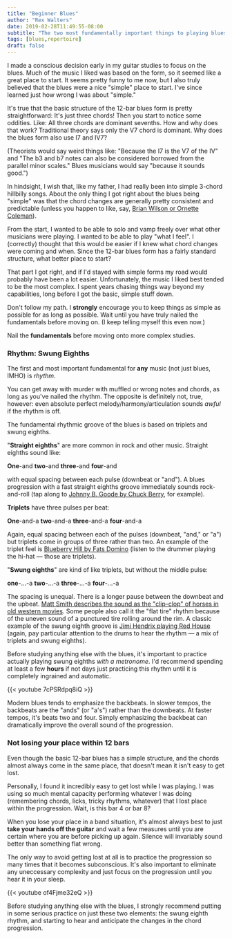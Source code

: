 ```yaml
---
title: "Beginner Blues"
author: "Rex Walters"
date: 2019-02-28T11:49:55-08:00
subtitle: "The two most fundamentally important things to playing blues"
tags: [blues,repertoire]
draft: false
---
```


I made a conscious decision early in my guitar studies to focus on the blues. Much of the music I liked was based on the form, so it seemed like a great place to start. It seems pretty funny to me now, but I also truly believed that the blues were a nice "simple" place to start. I've since learned just how wrong I was about "simple."

It's true that the basic structure of the 12-bar blues form is pretty straightforward: It's just three chords! Then you start to notice some oddities. Like: All three chords are dominant sevenths. How and why does that work? Traditional theory says only the V7 chord is dominant. Why does the blues form also use I7 and IV7?

(Theorists would say weird things like: "Because the I7 is the V7 of the IV" and "The b3 and b7 notes can also be considered borrowed from the parallel minor scales." Blues musicians would say "because it sounds good.")

In hindsight, I wish that, like my father, I had really been into simple 3-chord hillbilly songs. About the only thing I got right about the blues being "simple" was that the chord changes are generally pretty consistent and predictable (unless you happen to like, say, [Brian Wilson or Ornette Coleman](https://flypaper.soundfly.com/features/understanding-advanced-blues-harmony/)).

From the start, I wanted to be able to solo and vamp freely over what other musicians were playing. I wanted to be able to play "what I feel". I (correctly) thought that this would be easier if I knew what chord changes were coming and when. Since the 12-bar blues form has a fairly standard structure, what better place to start?

That part I got right, and if I'd stayed with simple forms my road would probably have been a lot easier. Unfortunately, the music I liked best tended to be the most complex. I spent years chasing things way beyond my capabilities, long before I got the basic, simple stuff down.

Don't follow my path. I **strongly** encourage you to keep things as simple as possible for as long as possible. Wait until you have truly nailed the fundamentals before moving on. (I keep telling myself this even now.)

Nail the **fundamentals** before moving onto more complex studies.

### Rhythm: Swung Eighths

The first and most important fundamental for **any** music (not just blues, IMHO) is *rhythm*.

You can get away with murder with muffled or wrong notes and chords, as long as you've nailed the rhythm. The opposite is definitely not, true, however: even absolute perfect melody/harmony/articulation sounds *awful* if the rhythm is off.

The fundamental rhythmic groove of the blues is based on triplets and swung eighths.

"**Straight eighths**" are more common in rock and other music. Straight eighths sound like:

**One**-and **two**-and **three**-and **four**-and

with equal spacing between each pulse (downbeat or "and"). A blues progression with a fast straight eighths groove immediately sounds rock-and-roll (tap along to <a href="https://youtu.be/ZFo8-JqzSCM" target="_blank">Johnny B. Goode by Chuck Berry</a>, for example).

**Triplets** have three pulses per beat:

**One**-and-a **two**-and-a **three**-and-a **four**-and-a

Again, equal spacing between each of the pulses (downbeat, "and," or "a") but triplets come in groups of three rather than two. An example of the triplet feel is <a href="https://youtu.be/bQQCPrwKzdo" target="_blank">Blueberry Hill by Fats Domino</a> (listen to the drummer playing the hi-hat &mdash; those are triplets).

"**Swung eighths**" are kind of like triplets, but without the middle pulse:

**one**-...-a   **two**-...-a   **three**-...-a   **four**-...-a

The spacing is unequal. There is a longer pause between the downbeat and the upbeat. <a href="https://youtu.be/ejr2S7bN0V8?&t=3m22s" target="_blank">Matt Smith describes the sound as the "clip-clop" of horses in old western movies</a>. Some people also call it the "flat tire" rhythm because of the uneven sound of a punctured tire rolling around the rim. A classic example of the swung eighth groove is <a href="https://youtu.be/INniLPDgQRU" target="_blank">Jimi Hendrix playing Red House</a> (again, pay particular attention to the drums to hear the rhythm &mdash; a mix of triplets and swung eighths).

Before studying anything else with the blues, it's important to practice actually playing swung eighths *with a metronome*. I'd recommend spending at least a few **hours** if not days just practicing this rhythm until it is completely ingrained and automatic.

{{< youtube 7cPSRdpq8iQ  >}}

Modern blues tends to emphasize the backbeats. In slower tempos, the backbeats are the "ands" (or "a's") rather than the downbeats. At faster tempos, it's beats two and four. Simply emphasizing the backbeat can dramatically improve the overall sound of the progression.

### Not losing your place within 12 bars

Even though the basic 12-bar blues has a simple structure, and the chords almost always come in the same place, that doesn't mean it isn't easy to get lost.

Personally, I found it incredibly easy to get lost while I was playing. I was using so much mental capacity performing whatever I was doing (remembering chords, licks, tricky rhythms, whatever) that I lost place within the progression. Wait, is this bar 4 or bar 8?

When you lose your place in a band situation, it's almost always best to just **take your hands off the guitar** and wait a few measures until you are certain where you are before picking up again. Silence will invariably sound better than something flat wrong.

The only way to avoid getting lost at all is to practice the progression so many times that it becomes subconscious. It's also important to eliminate any uneccessary complexity and just focus on the progression until you hear it in your sleep.

{{< youtube of4Fjme32eQ  >}}

Before studying anything else with the blues, I strongly recommend putting in some serious practice on just these two elements: the swung eighth rhythm, and starting to hear and anticipate the changes in the chord progression.
